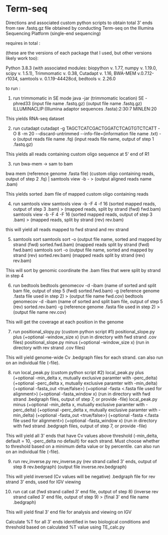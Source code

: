 # Term-seq
Directions and associated custom python scripts to obtain total 3' ends from raw .fastq.gz file obtained by conducting Term-seq on the Illumina Sequencing Platform (single-end sequencing)

requires in total :

(these are the versions of each package that I used, but other versions likely work too):

Python 3.8.3 (with associated modules: biopython v. 1.77, numpy v. 1.19.0, scipy v. 1.5.1), Trimmomatic v. 0.38, Cutadapt v. 1.16, BWA-MEM v.0.7.12-r1034, samtools v. 0.1.19-44428cd, bedtools v. 2.26.0

to run :

1) run trimmomatic in SE mode
java -jar (trimmomatic location) SE -phred33 (input file name .fastq.gz) (output file name .fastq.gz) ILLUMINACLIP:(Illumina adaptor sequences .fasta):2:30:7 MINLEN:20

This yields RNA-seq dataset

2) run cutadapt
cutadapt -g TAGCTCATCGACTGGATCTCAGTGTCTCATT -O 8 -m 20 --discard-untrimmed --info-file=(information file name .txt) -o (output reads file name .fq) (input reads file name, output of step 1 .fastq.gz)

This yields all reads containing custom oligo sequence at 5' end of R1

3) run bwa-mem -> sam to bam 

bwa mem (reference genome .fasta file) (custom oligo containing reads, output of step 2 .fq) | samtools view -b - > (output aligned reads name .bam)

This yields sorted .bam file of mapped custom oligo containing reads

4) run samtools view
samtools view -b -F 4 -f 16 (sorted mapped reads, output of step 3 .bam) > (mapped reads, split by strand (fwd) fwd.bam)
samtools view -b -F 4 -F 16 (sorted mapped reads, output of step 3 .bam) > (mapped reads, split by strand (rev) rev.bam)

this will yield all reads mapped to fwd strand and rev strand

5) samtools sort
samtools sort -o (output file name, sorted and mapped by strand (fwd) sorted.fwd.bam) (mapped reads split by strand (fwd) fwd.bam)
samtools sort -o (output file name, sorted and mapped by strand (rev) sorted.rev.bam) (mapped reads split by strand (rev) rev.bam)

This will sort by genomic coordinate the .bam files that were split by strand in step 4 

6) run bedtools
bedtools  genomecov -d  -ibam (name of sorted and split bam file, output of step 5 (fwd) sorted.fwd.bam)  -g (reference genome .fasta file used in step 2)  > (output file name fwd.cov)
bedtools  genomecov -d  -ibam (name of sorted and split bam file, output of step 5 (rev) sorted.rev.bam)  -g (reference genome .fasta file used in step 2)  > (output file name rev.cov)

This will get the coverage at each position in the genome

7) run positional_slopy.py (custom python script #1)
positional_slope.py plus (+optional -window_size x) (run in directory with fwd strand .cov files)
positional_slope.py minus (+optional -window_size x) (run in directory with rev strand .cov files)

This will yield genome-wide Cv .bedgraph files for each strand. can also run on an individual file (-file).

8) run local_peak.py (custom python script #2)
local_peak.py plus (+optional -min_delta x, mutually exclusive paramter with -perc_delta) (+optional -perc_delta x, mutually exclusive paramter with -min_delta) (+optional -fasta_out <true/false>) (+optional -fasta <.fasta file used for alignment>) (+optional -fasta_window x) (run in directory with fwd strand .bedgraph files, output of step 7, or provide -file)
local_peak.py minus (+optional -min_delta x, mutually exclusive paramter with -perc_delta) (+optional -perc_delta x, mutually exclusive paramter with -min_delta) (+optional -fasta_out <true/false>) (+optional -fasta <.fasta file used for alignment>) (+optional -fasta_window x) (run in directory with fwd strand .bedgraph files, output of step 7, or provide -file)

This will yield all 3' ends that have Cv values above threshold (-min_delta, default = 10, -perc_delta no default) for each strand. Must choose whether to threshold based on a minimum delta value or by percentile. can also run on an individual file (-file).

9) run rev_inverse.py
rev_inverse.py (rev strand called 3' ends, output of step 8 rev.bedgraph) (output file inverse.rev.bedgraph)

This will yield inversed (Cv values will be negative) .bedgraph file for rev strand 3' ends, used for IGV viewing

10) run cat
cat (fwd strand called 3' end file, output of step 8) (inverse rev strand called 3' end file, output of step 9) > (final 3' end file name .bedgraph)

This will yield final 3' end file for analysis and viewing on IGV

Calculate %T for all 3' ends identified in two biological conditions and threshold based on calculated %T value using TE_calc.py







